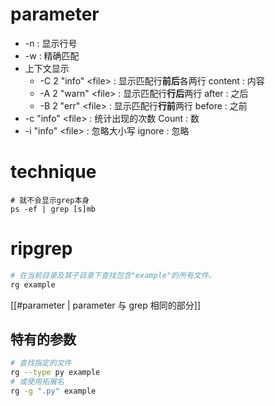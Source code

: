 # parameter
- -n : 显示行号
- -w : 精确匹配
- 上下文显示
	- -C 2 "info" \<file> : 显示匹配行**前后**各两行 content : 内容
	- -A 2 "warn" \<file> : 显示匹配行**行后**两行  after : 之后
	- -B 2 "err"   \<file> : 显示匹配行**行前**两行   before : 之前
- -c "info" \<file> : 统计出现的次数                   Count : 数
- -i "info" \<file> : 忽略大小写                          ignore : 忽略

# technique
```shell
# 就不会显示grep本身
ps -ef | grep [s]mb
```

# ripgrep
```bash
# 在当前目录及其子目录下查找包含"example"的所有文件。
rg example

```
[[#parameter | parameter 与 grep 相同的部分]]

## 特有的参数
```bash
# 查找指定的文件
rg --type py example
# 或使用拓展名
rg -g ".py" example
```